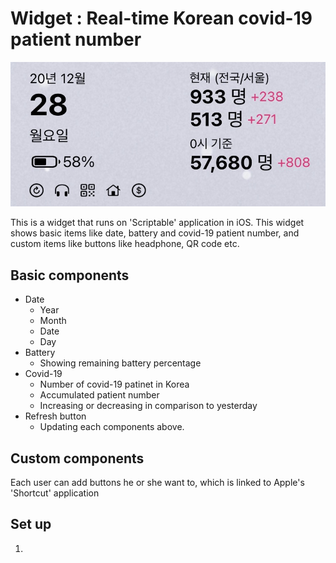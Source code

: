# Widget : Real-time Korean covid-19 patient number
![widget Image](./image/widget.jpg)

This is a widget that runs on 'Scriptable' application in iOS.
This widget shows basic items like date, battery and covid-19 patient number, and custom items like buttons like headphone, QR code etc.

## Basic components
- Date
  - Year
  - Month
  - Date
  - Day
- Battery
  - Showing remaining battery percentage
- Covid-19
  - Number of covid-19 patinet in Korea
  - Accumulated patient number
  - Increasing or decreasing in comparison to yesterday
- Refresh button
  - Updating each components above.

## Custom components
Each user can add buttons he or she want to, which is linked to Apple's 'Shortcut' application

## Set up
1. 

